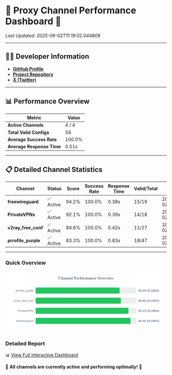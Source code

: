 # 🌟 Proxy Channel Performance Dashboard 🌟

_Last Updated: 2025-06-02T11:19:02.044808_

---

## 👩‍💻 Developer Information

- **[GitHub Profile](https://github.com/4n0nymou3)**  
- **[Project Repository](https://github.com/4n0nymou3/multi-proxy-config-fetcher)**  
- **[X (Twitter)](https://x.com/4n0nymou3)**  

---

## 📊 Performance Overview

| Metric                | Value       |
|-----------------------|-------------|
| **Active Channels**   | 4 / 4       |
| **Total Valid Configs** | 58          |
| **Average Success Rate** | 100.0%      |
| **Average Response Time** | 0.51s       |

---

## 📋 Detailed Channel Statistics

| Channel          | Status     | Score  | Success Rate | Response Time | Valid/Total | Last Success               |
|------------------|------------|--------|--------------|---------------|-------------|----------------------------|
| **freewireguard**  | ✅ Active  | 94.2%  | 100.0% | 0.38s         | 15/19       | 2025-06-02T11:19:02.043018 |
| **PrivateVPNs**  | ✅ Active  | 92.1%  | 100.0% | 0.39s         | 14/18       | 2025-06-02T11:19:01.635536 |
| **v2ray_free_conf**  | ✅ Active  | 84.6%  | 100.0% | 0.42s         | 11/27       | 2025-06-02T11:19:01.206761 |
| **prrofile_purple**  | ✅ Active  | 83.3%  | 100.0% | 0.83s         | 18/47       | 2025-06-02T11:19:00.699299 |

---

### Quick Overview
<div align="center">
  <a href="https://raw.githubusercontent.com/nullluser/NullRepo/refs/heads/main/assets/channel_stats_chart.svg">
    <img src="https://raw.githubusercontent.com/nullluser/NullRepo/refs/heads/main/assets/channel_stats_chart.svg" alt="Source Performance Statistics" width="800">
  </a>
</div>

### Detailed Report
📊 [View Full Interactive Dashboard](https://htmlpreview.github.io/?https://github.com/nullluser/NullRepo/blob/main/assets/performance_report.html)

🎉 **All channels are currently active and performing optimally!** 🎉
